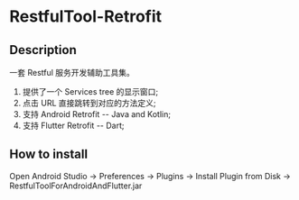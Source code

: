 # RestfulTool-Retrofit
## Description
 一套 Restful 服务开发辅助工具集。<br>
1. 提供了一个 Services tree 的显示窗口;<br>
2. 点击 URL 直接跳转到对应的方法定义;<br>
3. 支持 Android Retrofit -- Java and Kotlin;<br>
4. 支持 Flutter Retrofit -- Dart;<br>
## How to install
Open Android Studio -> Preferences -> Plugins -> Install Plugin from Disk -> RestfulToolForAndroidAndFlutter.jar
